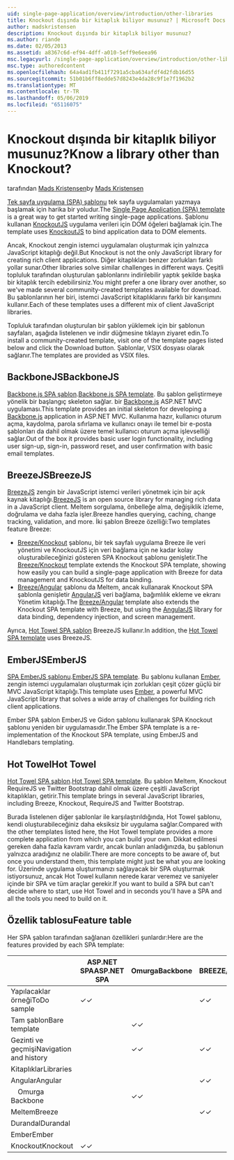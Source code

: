 ```yaml
---
uid: single-page-application/overview/introduction/other-libraries
title: Knockout dışında bir kitaplık biliyor musunuz? | Microsoft Docs
author: madskristensen
description: Knockout dışında bir kitaplık biliyor musunuz?
ms.author: riande
ms.date: 02/05/2013
ms.assetid: a8367c6d-ef94-4dff-a010-5eff9e6eea96
msc.legacyurl: /single-page-application/overview/introduction/other-libraries
msc.type: authoredcontent
ms.openlocfilehash: 64a4ad1fb411f7291a5cba634afdf4d2fdb16d55
ms.sourcegitcommit: 51b01b6ff8edde57d8243e4da28c9f1e7f1962b2
ms.translationtype: MT
ms.contentlocale: tr-TR
ms.lasthandoff: 05/06/2019
ms.locfileid: "65116075"
---
```

# <a name="know-a-library-other-than-knockout"></a><span data-ttu-id="41cf5-104">Knockout dışında bir kitaplık biliyor musunuz?</span><span class="sxs-lookup"><span data-stu-id="41cf5-104">Know a library other than Knockout?</span></span>

<span data-ttu-id="41cf5-105">tarafından [Mads Kristensen](https://github.com/madskristensen)</span><span class="sxs-lookup"><span data-stu-id="41cf5-105">by [Mads Kristensen](https://github.com/madskristensen)</span></span>

<span data-ttu-id="41cf5-106">[Tek sayfa uygulama (SPA) şablonu](knockoutjs-template.md) tek sayfa uygulamaları yazmaya başlamak için harika bir yoludur.</span><span class="sxs-lookup"><span data-stu-id="41cf5-106">The [Single Page Application (SPA) template](knockoutjs-template.md) is a great way to get started writing single-page applications.</span></span> <span data-ttu-id="41cf5-107">Şablonu kullanan [KnockoutJS](http://knockoutjs.com/) uygulama verileri için DOM öğeleri bağlamak için.</span><span class="sxs-lookup"><span data-stu-id="41cf5-107">The template uses [KnockoutJS](http://knockoutjs.com/) to bind application data to DOM elements.</span></span>

<span data-ttu-id="41cf5-108">Ancak, Knockout zengin istemci uygulamaları oluşturmak için yalnızca JavaScript kitaplığı değil.</span><span class="sxs-lookup"><span data-stu-id="41cf5-108">But Knockout is not the only JavaScript library for creating rich client applications.</span></span> <span data-ttu-id="41cf5-109">Diğer kitaplıkları benzer zorlukları farklı yollar sunar.</span><span class="sxs-lookup"><span data-stu-id="41cf5-109">Other libraries solve similar challenges in different ways.</span></span> <span data-ttu-id="41cf5-110">Çeşitli topluluk tarafından oluşturulan şablonlarını indirilebilir yaptık şekilde başka bir kitaplık tercih edebilirsiniz.</span><span class="sxs-lookup"><span data-stu-id="41cf5-110">You might prefer a one library over another, so we've made several community-created templates available for download.</span></span> <span data-ttu-id="41cf5-111">Bu şablonlarının her biri, istemci JavaScript kitaplıklarını farklı bir karışımını kullanır.</span><span class="sxs-lookup"><span data-stu-id="41cf5-111">Each of these templates uses a different mix of client JavaScript libraries.</span></span>

<span data-ttu-id="41cf5-112">Topluluk tarafından oluşturulan bir şablon yüklemek için bir şablonun sayfaları, aşağıda listelenen ve indir düğmesine tıklayın ziyaret edin.</span><span class="sxs-lookup"><span data-stu-id="41cf5-112">To install a community-created template, visit one of the template pages listed below and click the Download button.</span></span> <span data-ttu-id="41cf5-113">Şablonlar, VSIX dosyası olarak sağlanır.</span><span class="sxs-lookup"><span data-stu-id="41cf5-113">The templates are provided as VSIX files.</span></span>

## <a name="backbonejs"></a><span data-ttu-id="41cf5-114">BackboneJS</span><span class="sxs-lookup"><span data-stu-id="41cf5-114">BackboneJS</span></span>

<span data-ttu-id="41cf5-115">[Backbone.js SPA şablon](../templates/backbonejs-template.md).</span><span class="sxs-lookup"><span data-stu-id="41cf5-115">[Backbone.js SPA template](../templates/backbonejs-template.md).</span></span> <span data-ttu-id="41cf5-116">Bu şablon geliştirmeye yönelik bir başlangıç skeleton sağlar. bir [Backbone.js](http://backbonejs.org/) ASP.NET MVC uygulaması.</span><span class="sxs-lookup"><span data-stu-id="41cf5-116">This template provides an initial skeleton for developing a [Backbone.js](http://backbonejs.org/) application in ASP.NET MVC.</span></span> <span data-ttu-id="41cf5-117">Kullanıma hazır, kullanıcı oturum açma, kaydolma, parola sıfırlama ve kullanıcı onayı ile temel bir e-posta şablonları da dahil olmak üzere temel kullanıcı oturum açma işlevselliği sağlar.</span><span class="sxs-lookup"><span data-stu-id="41cf5-117">Out of the box it provides basic user login functionality, including user sign-up, sign-in, password reset, and user confirmation with basic email templates.</span></span>

## <a name="breezejs"></a><span data-ttu-id="41cf5-118">BreezeJS</span><span class="sxs-lookup"><span data-stu-id="41cf5-118">BreezeJS</span></span>

<span data-ttu-id="41cf5-119">[BreezeJS](http://www.breezejs.com/?utm_source=ms-spa) zengin bir JavaScript istemci verileri yönetmek için bir açık kaynak kitaplığı.</span><span class="sxs-lookup"><span data-stu-id="41cf5-119">[BreezeJS](http://www.breezejs.com/?utm_source=ms-spa) is an open source library for managing rich data in a JavaScript client.</span></span> <span data-ttu-id="41cf5-120">Meltem sorgulama, önbelleğe alma, değişiklik izleme, doğrulama ve daha fazla işler.</span><span class="sxs-lookup"><span data-stu-id="41cf5-120">Breeze handles querying, caching, change tracking, validation, and more.</span></span> <span data-ttu-id="41cf5-121">İki şablon Breeze özelliği:</span><span class="sxs-lookup"><span data-stu-id="41cf5-121">Two templates feature Breeze:</span></span>

- <span data-ttu-id="41cf5-122">[Breeze/Knockout](../templates/breezeknockout-template.md) şablonu, bir tek sayfalı uygulama Breeze ile veri yönetimi ve KnockoutJS için veri bağlama için ne kadar kolay oluşturabileceğinizi gösteren SPA Knockout şablonu genişletir.</span><span class="sxs-lookup"><span data-stu-id="41cf5-122">The [Breeze/Knockout](../templates/breezeknockout-template.md) template extends the Knockout SPA template, showing how easily you can build a single-page application with Breeze for data management and KnockoutJS for data binding.</span></span>
- <span data-ttu-id="41cf5-123">[Breeze/Angular](../templates/breezeangular-template.md) şablonu da Meltem, ancak kullanarak Knockout SPA şablonla genişletir [AngularJS](http://angularjs.org) veri bağlama, bağımlılık ekleme ve ekranı Yönetim kitaplığı.</span><span class="sxs-lookup"><span data-stu-id="41cf5-123">The [Breeze/Angular](../templates/breezeangular-template.md) template also extends the Knockout SPA template with Breeze, but using the [AngularJS](http://angularjs.org) library for data binding, dependency injection, and screen management.</span></span>

<span data-ttu-id="41cf5-124">Ayrıca, [Hot Towel SPA şablon](../templates/hottowel-template.md) BreezeJS kullanır.</span><span class="sxs-lookup"><span data-stu-id="41cf5-124">In addition, the [Hot Towel SPA template](../templates/hottowel-template.md) uses BreezeJS.</span></span>

## <a name="emberjs"></a><span data-ttu-id="41cf5-125">EmberJS</span><span class="sxs-lookup"><span data-stu-id="41cf5-125">EmberJS</span></span>

<span data-ttu-id="41cf5-126">[SPA EmberJS şablonu](../templates/emberjs-template.md).</span><span class="sxs-lookup"><span data-stu-id="41cf5-126">[EmberJS SPA template](../templates/emberjs-template.md).</span></span> <span data-ttu-id="41cf5-127">Bu şablonu kullanan [Ember](http://emberjs.com/), zengin istemci uygulamaları oluşturmak için zorlukları çeşit çözer güçlü bir MVC JavaScript kitaplığı.</span><span class="sxs-lookup"><span data-stu-id="41cf5-127">This template uses [Ember](http://emberjs.com/), a powerful MVC JavaScript library that solves a wide array of challenges for building rich client applications.</span></span>

<span data-ttu-id="41cf5-128">Ember SPA şablon EmberJS ve Gidon şablonu kullanarak SPA Knockout şablonu yeniden bir uygulamasıdır.</span><span class="sxs-lookup"><span data-stu-id="41cf5-128">The Ember SPA template is a re-implementation of the Knockout SPA template, using EmberJS and Handlebars templating.</span></span>

## <a name="hot-towel"></a><span data-ttu-id="41cf5-129">Hot Towel</span><span class="sxs-lookup"><span data-stu-id="41cf5-129">Hot Towel</span></span>

<span data-ttu-id="41cf5-130">[Hot Towel SPA şablon](../templates/hottowel-template.md).</span><span class="sxs-lookup"><span data-stu-id="41cf5-130">[Hot Towel SPA template](../templates/hottowel-template.md).</span></span> <span data-ttu-id="41cf5-131">Bu şablon Meltem, Knockout RequireJS ve Twitter Bootstrap dahil olmak üzere çeşitli JavaScript kitaplıkları, getirir.</span><span class="sxs-lookup"><span data-stu-id="41cf5-131">This template brings in several JavaScript libraries, including Breeze, Knockout, RequireJS and Twitter Bootstrap.</span></span>

<span data-ttu-id="41cf5-132">Burada listelenen diğer şablonlar ile karşılaştırıldığında, Hot Towel şablonu, kendi oluşturabileceğiniz daha eksiksiz bir uygulama sağlar.</span><span class="sxs-lookup"><span data-stu-id="41cf5-132">Compared with the other templates listed here, the Hot Towel template provides a more complete application from which you can build your own.</span></span> <span data-ttu-id="41cf5-133">Dikkat edilmesi gereken daha fazla kavram vardır, ancak bunları anladığınızda, bu şablonun yalnızca aradığınız ne olabilir.</span><span class="sxs-lookup"><span data-stu-id="41cf5-133">There are more concepts to be aware of, but once you understand them, this template might just be what you are looking for.</span></span> <span data-ttu-id="41cf5-134">Üzerinde uygulama oluşturmanızı sağlayacak bir SPA oluşturmak istiyorsunuz, ancak Hot Towel kullanın nerede karar veremez ve saniyeler içinde bir SPA ve tüm araçlar gerekir.</span><span class="sxs-lookup"><span data-stu-id="41cf5-134">If you want to build a SPA but can't decide where to start, use Hot Towel and in seconds you'll have a SPA and all the tools you need to build on it.</span></span>

## <a name="feature-table"></a><span data-ttu-id="41cf5-135">Özellik tablosu</span><span class="sxs-lookup"><span data-stu-id="41cf5-135">Feature table</span></span>

<span data-ttu-id="41cf5-136">Her SPA şablon tarafından sağlanan özellikleri şunlardır:</span><span class="sxs-lookup"><span data-stu-id="41cf5-136">Here are the features provided by each SPA template:</span></span>

|                        | <span data-ttu-id="41cf5-137">ASP.NET SPA</span><span class="sxs-lookup"><span data-stu-id="41cf5-137">ASP.NET SPA</span></span> | <span data-ttu-id="41cf5-138">Omurga</span><span class="sxs-lookup"><span data-stu-id="41cf5-138">Backbone</span></span> | <span data-ttu-id="41cf5-139">BREEZE/Angular</span><span class="sxs-lookup"><span data-stu-id="41cf5-139">Breeze/Angular</span></span> | <span data-ttu-id="41cf5-140">Breeze/KO</span><span class="sxs-lookup"><span data-stu-id="41cf5-140">Breeze/KO</span></span> |  <span data-ttu-id="41cf5-141">Ember</span><span class="sxs-lookup"><span data-stu-id="41cf5-141">Ember</span></span>   | <span data-ttu-id="41cf5-142">Hot Towel</span><span class="sxs-lookup"><span data-stu-id="41cf5-142">Hot Towel</span></span> |
|------------------------|-------------|----------|----------------|-----------|----------|-----------|
|      <span data-ttu-id="41cf5-143">Yapılacaklar örneği</span><span class="sxs-lookup"><span data-stu-id="41cf5-143">ToDo sample</span></span>       |  <span data-ttu-id="41cf5-144">&#10003;</span><span class="sxs-lookup"><span data-stu-id="41cf5-144">&#10003;</span></span>   |          |    <span data-ttu-id="41cf5-145">&#10003;</span><span class="sxs-lookup"><span data-stu-id="41cf5-145">&#10003;</span></span>    | <span data-ttu-id="41cf5-146">&#10003;</span><span class="sxs-lookup"><span data-stu-id="41cf5-146">&#10003;</span></span>  | <span data-ttu-id="41cf5-147">&#10003;</span><span class="sxs-lookup"><span data-stu-id="41cf5-147">&#10003;</span></span> |           |
|     <span data-ttu-id="41cf5-148">Tam şablon</span><span class="sxs-lookup"><span data-stu-id="41cf5-148">Bare template</span></span>      |             | <span data-ttu-id="41cf5-149">&#10003;</span><span class="sxs-lookup"><span data-stu-id="41cf5-149">&#10003;</span></span> |                |           |          | <span data-ttu-id="41cf5-150">&#10003;</span><span class="sxs-lookup"><span data-stu-id="41cf5-150">&#10003;</span></span>  |
| <span data-ttu-id="41cf5-151">Gezinti ve geçmişi</span><span class="sxs-lookup"><span data-stu-id="41cf5-151">Navigation and history</span></span> |             | <span data-ttu-id="41cf5-152">&#10003;</span><span class="sxs-lookup"><span data-stu-id="41cf5-152">&#10003;</span></span> |    <span data-ttu-id="41cf5-153">&#10003;</span><span class="sxs-lookup"><span data-stu-id="41cf5-153">&#10003;</span></span>    |           | <span data-ttu-id="41cf5-154">&#10003;</span><span class="sxs-lookup"><span data-stu-id="41cf5-154">&#10003;</span></span> | <span data-ttu-id="41cf5-155">&#10003;</span><span class="sxs-lookup"><span data-stu-id="41cf5-155">&#10003;</span></span>  |
|        <span data-ttu-id="41cf5-156">Kitaplıklar</span><span class="sxs-lookup"><span data-stu-id="41cf5-156">Libraries</span></span>       |             |          |                |           |          |           |
|        <span data-ttu-id="41cf5-157">Angular</span><span class="sxs-lookup"><span data-stu-id="41cf5-157">Angular</span></span>         |             |          |    <span data-ttu-id="41cf5-158">&#10003;</span><span class="sxs-lookup"><span data-stu-id="41cf5-158">&#10003;</span></span>    |           |          |           |
|    <span data-ttu-id="41cf5-159">&#8195;Omurga</span><span class="sxs-lookup"><span data-stu-id="41cf5-159">&#8195;Backbone</span></span>     |             | <span data-ttu-id="41cf5-160">&#10003;</span><span class="sxs-lookup"><span data-stu-id="41cf5-160">&#10003;</span></span> |                |           |          |           |
|         <span data-ttu-id="41cf5-161">Meltem</span><span class="sxs-lookup"><span data-stu-id="41cf5-161">Breeze</span></span>         |             |          |    <span data-ttu-id="41cf5-162">&#10003;</span><span class="sxs-lookup"><span data-stu-id="41cf5-162">&#10003;</span></span>    | <span data-ttu-id="41cf5-163">&#10003;</span><span class="sxs-lookup"><span data-stu-id="41cf5-163">&#10003;</span></span>  |          | <span data-ttu-id="41cf5-164">&#10003;</span><span class="sxs-lookup"><span data-stu-id="41cf5-164">&#10003;</span></span>  |
|        <span data-ttu-id="41cf5-165">Durandal</span><span class="sxs-lookup"><span data-stu-id="41cf5-165">Durandal</span></span>        |             |          |                |           |          | <span data-ttu-id="41cf5-166">&#10003;</span><span class="sxs-lookup"><span data-stu-id="41cf5-166">&#10003;</span></span>  |
|         <span data-ttu-id="41cf5-167">Ember</span><span class="sxs-lookup"><span data-stu-id="41cf5-167">Ember</span></span>          |             |          |                |           | <span data-ttu-id="41cf5-168">&#10003;</span><span class="sxs-lookup"><span data-stu-id="41cf5-168">&#10003;</span></span> |           |
|        <span data-ttu-id="41cf5-169">Knockout</span><span class="sxs-lookup"><span data-stu-id="41cf5-169">Knockout</span></span>        |  <span data-ttu-id="41cf5-170">&#10003;</span><span class="sxs-lookup"><span data-stu-id="41cf5-170">&#10003;</span></span>   |          |                | <span data-ttu-id="41cf5-171">&#10003;</span><span class="sxs-lookup"><span data-stu-id="41cf5-171">&#10003;</span></span>  |          | <span data-ttu-id="41cf5-172">&#10003;</span><span class="sxs-lookup"><span data-stu-id="41cf5-172">&#10003;</span></span>  |
